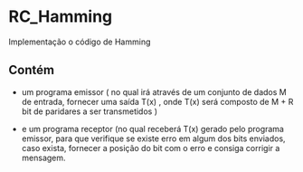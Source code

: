 # RC_Hamming
Implementação o código de Hamming
## Contém
- um  programa emissor ( no qual irá através de um conjunto de dados M de entrada, fornecer uma saída  T(x) , onde T(x) será  composto de  M + R bit de paridares a ser transmetidos )

- e um programa receptor (no qual receberá T(x) gerado pelo programa emissor, para que verifique se existe erro em algum dos bits enviados, caso exista, fornecer a posição do bit com o erro e consiga corrigir a mensagem.
